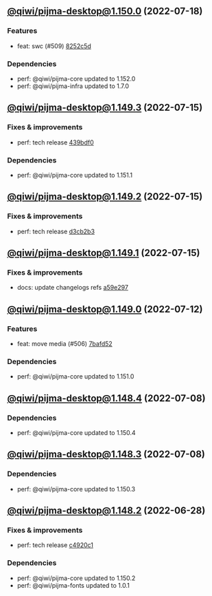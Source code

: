 ## [@qiwi/pijma-desktop@1.150.0](https://github.com/qiwi/pijma/compare/2022.7.15-qiwi.pijma-desktop.1.149.3-f0...2022.7.18-qiwi.pijma-desktop.1.150.0-f0) (2022-07-18)

### Features
* feat: swc (#509) [8252c5d](https://github.com/qiwi/pijma/commit/8252c5db68d239815a3d2c608203c192605630c3)

### Dependencies
* perf: @qiwi/pijma-core updated to 1.152.0
* perf: @qiwi/pijma-infra updated to 1.7.0

## [@qiwi/pijma-desktop@1.149.3](https://github.com/qiwi/pijma/compare/2022.7.15-qiwi.pijma-desktop.1.149.2-f0...2022.7.15-qiwi.pijma-desktop.1.149.3-f0) (2022-07-15)

### Fixes & improvements
* perf: tech release [439bdf0](https://github.com/qiwi/pijma/commit/439bdf0510accd141fd9279a6592f6cad4516af0)

### Dependencies
* perf: @qiwi/pijma-core updated to 1.151.1

## [@qiwi/pijma-desktop@1.149.2](https://github.com/qiwi/pijma/compare/2022.7.15-qiwi.pijma-desktop.1.149.1-f0...2022.7.15-qiwi.pijma-desktop.1.149.2-f0) (2022-07-15)

### Fixes & improvements
* perf: tech release [d3cb2b3](https://github.com/qiwi/pijma/commit/d3cb2b393e1778071f739945f7dbe01f1e4ef598)

## [@qiwi/pijma-desktop@1.149.1](https://github.com/qiwi/pijma/compare/2022.7.12-qiwi.pijma-desktop.1.149.0-f0...2022.7.15-qiwi.pijma-desktop.1.149.1-f0) (2022-07-15)

### Fixes & improvements
* docs: update changelogs refs [a59e297](https://github.com/qiwi/pijma/commit/a59e2977bb7c88e4d246a833bb53d4936f8f3990)

## [@qiwi/pijma-desktop@1.149.0](https://github.com/qiwi/pijma/compare/2022.7.8-qiwi.pijma-desktop.1.148.4-f0...2022.7.12-qiwi.pijma-desktop.1.149.0-f0) (2022-07-12)

### Features
* feat: move media (#506) [7bafd52](https://github.com/qiwi/pijma/commit/7bafd525f04ad484ef0da223b5fb39f1c8a51006)

### Dependencies
* perf: @qiwi/pijma-core updated to 1.151.0

## [@qiwi/pijma-desktop@1.148.4](https://github.com/qiwi/pijma/compare/2022.7.8-qiwi.pijma-desktop.1.148.3-f0...2022.7.8-qiwi.pijma-desktop.1.148.4-f0) (2022-07-08)

### Dependencies
* perf: @qiwi/pijma-core updated to 1.150.4

## [@qiwi/pijma-desktop@1.148.3](https://github.com/qiwi/pijma/compare/2022.6.28-qiwi.pijma-desktop.1.148.2-f0...2022.7.8-qiwi.pijma-desktop.1.148.3-f0) (2022-07-08)

### Dependencies
* perf: @qiwi/pijma-core updated to 1.150.3

## [@qiwi/pijma-desktop@1.148.2](https://github.com/qiwi/pijma/compare/2022.6.26-qiwi.pijma-desktop.1.148.1-f0...2022.6.28-qiwi.pijma-desktop.1.148.2-f0) (2022-06-28)

### Fixes & improvements
* perf: tech release [c4920c1](https://github.com/qiwi/pijma/commit/c4920c14d059ee82e554dcffcd01f0227cc0587d)

### Dependencies
* perf: @qiwi/pijma-core updated to 1.150.2
* perf: @qiwi/pijma-fonts updated to 1.0.1
